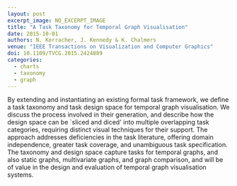 ```yaml
---
layout: post
excerpt_image: NO_EXCERPT_IMAGE
title: "A Task Taxonomy for Temporal Graph Visualisation"
date: 2015-10-01
authors: N. Kerracher, J. Kennedy & K. Chalmers
venue: "IEEE Transactions on Visualization and Computer Graphics"
doi: 10.1109/TVCG.2015.2424889
categories:
  - charts
  - taxonomy
  - graph
---
```

By extending and instantiating an existing formal task framework, we define a task taxonomy and task design space for temporal graph visualisation. We discuss the process involved in their generation, and describe how the design space can be `sliced and diced' into multiple overlapping task categories, requiring distinct visual techniques for their support. The approach addresses deficiencies in the task literature, offering domain independence, greater task coverage, and unambiguous task specification. The taxonomy and design space capture tasks for temporal graphs, and also static graphs, multivariate graphs, and graph comparison, and will be of value in the design and evaluation of temporal graph visualisation systems.

